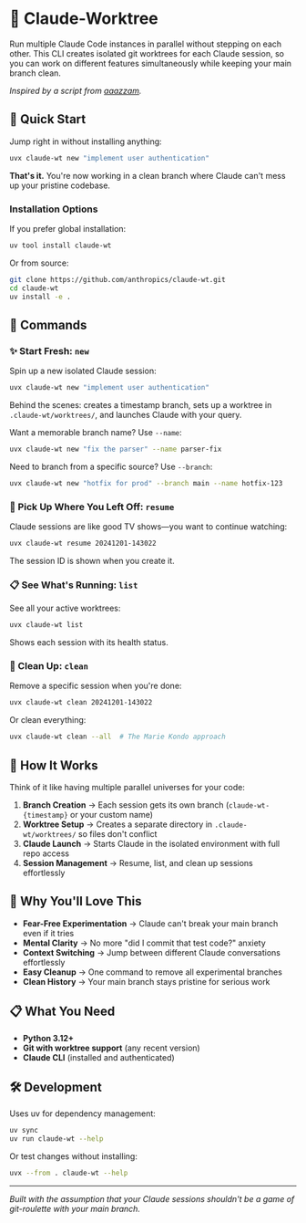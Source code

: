# 🌴 Claude-Worktree

Run multiple Claude Code instances in parallel without stepping on each other. This CLI creates isolated git worktrees for each Claude session, so you can work on different features simultaneously while keeping your main branch clean.

*Inspired by a script from [aaazzam](https://github.com/aaazzam).*

## 🚀 Quick Start

Jump right in without installing anything:

```bash
uvx claude-wt new "implement user authentication"
```

**That's it.** You're now working in a clean branch where Claude can't mess up your pristine codebase.

### Installation Options

If you prefer global installation:

```bash
uv tool install claude-wt
```

Or from source:

```bash
git clone https://github.com/anthropics/claude-wt.git
cd claude-wt
uv install -e .
```

## 🎯 Commands

### ✨ Start Fresh: `new`

Spin up a new isolated Claude session:

```bash
uvx claude-wt new "implement user authentication"
```

Behind the scenes: creates a timestamp branch, sets up a worktree in `.claude-wt/worktrees/`, and launches Claude with your query.

Want a memorable branch name? Use `--name`:

```bash
uvx claude-wt new "fix the parser" --name parser-fix
```

Need to branch from a specific source? Use `--branch`:

```bash
uvx claude-wt new "hotfix for prod" --branch main --name hotfix-123
```

### 🔄 Pick Up Where You Left Off: `resume`

Claude sessions are like good TV shows—you want to continue watching:

```bash
uvx claude-wt resume 20241201-143022
```

The session ID is shown when you create it.

### 📋 See What's Running: `list`

See all your active worktrees:

```bash
uvx claude-wt list
```

Shows each session with its health status.

### 🧹 Clean Up: `clean`

Remove a specific session when you're done:

```bash
uvx claude-wt clean 20241201-143022
```

Or clean everything:

```bash
uvx claude-wt clean --all  # The Marie Kondo approach
```

## 🔧 How It Works

Think of it like having multiple parallel universes for your code:

1. **Branch Creation** → Each session gets its own branch (`claude-wt-{timestamp}` or your custom name)
2. **Worktree Setup** → Creates a separate directory in `.claude-wt/worktrees/` so files don't conflict
3. **Claude Launch** → Starts Claude in the isolated environment with full repo access
4. **Session Management** → Resume, list, and clean up sessions effortlessly

## 🎁 Why You'll Love This

- **Fear-Free Experimentation** → Claude can't break your main branch even if it tries
- **Mental Clarity** → No more "did I commit that test code?" anxiety
- **Context Switching** → Jump between different Claude conversations effortlessly
- **Easy Cleanup** → One command to remove all experimental branches
- **Clean History** → Your main branch stays pristine for serious work

## 📋 What You Need

- **Python 3.12+**
- **Git with worktree support** (any recent version)
- **Claude CLI** (installed and authenticated)

## 🛠️ Development

Uses uv for dependency management:

```bash
uv sync
uv run claude-wt --help
```

Or test changes without installing:

```bash
uvx --from . claude-wt --help
```

---

*Built with the assumption that your Claude sessions shouldn't be a game of git-roulette with your main branch.*